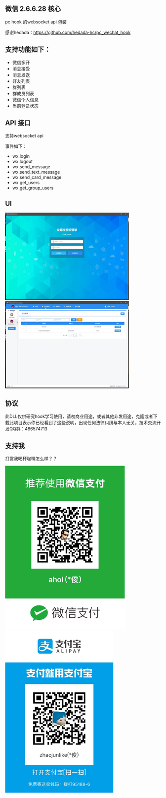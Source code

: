 ## 微信 2.6.6.28 核心

pc hook 的websocket api 包装

感谢hedada：https://github.com/hedada-hc/pc_wechat_hook

## 支持功能如下：
-   微信多开
-   消息接受
-   消息发送
-   好友列表
-   群列表
-   群成员列表
-   微信个人信息
-   当前登录状态


## API 接口
支持websocket api

事件如下：
-   wx.login
-   wx.logout
-   wx.send_message
-   wx.send_text_message
-   wx.send_card_message
-   wx.get_users
-   wx.get_group_users



## UI
<img src="./screenshots/1.jpg" width="400px">

<img src="./screenshots/2.jpg" width="400px">

## 协议

此DLL仅供研究hook学习使用，请勿商业用途，或者其他非发用途，克隆或者下载此项目表示你已经看到了这些说明，出现任何法律纠纷与本人无关，技术交流开发QQ群：486574713


## 支持我

打赏我喝杯咖啡怎么样？？

<img src="./screenshots/wx.jpg" width="387px">

<img src="./screenshots/ali.jpg" width="350px">
